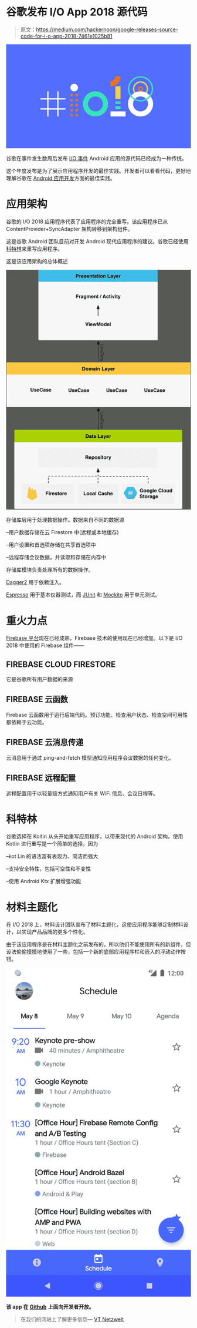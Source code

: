 # 谷歌发布 I/O App 2018 源代码

> 原文：<https://medium.com/hackernoon/google-releases-source-code-for-i-o-app-2018-7461e1025b81>

![](img/0d9edcc646a60bd813499d570edc8a3a.png)

谷歌在事件发生数周后发布 [I/O 事件](https://events.google.com/io/) Android 应用的源代码已经成为一种传统。

这个年度发布是为了展示应用程序开发的最佳实践。开发者可以看看代码，更好地理解谷歌在 [Android 应用开发](https://www.vtnetzwelt.com/mobile-app-development)方面的最佳实践。

# 应用架构

谷歌的 I/O 2018 应用程序代表了应用程序的完全重写。该应用程序已从 ContentProvider+SyncAdapter 架构转移到架构组件。

这是谷歌 Android 团队目前对开发 Android 现代应用程序的建议。谷歌已经使用[科特林](https://kotlinlang.org/)来重写应用程序。

这是该应用架构的总体概述

![](img/50dd1d2d6ff0ebee2fe586be1b98ab3c.png)

存储库层用于处理数据操作。数据来自不同的数据源

–用户数据存储在云 Firestore 中(远程或本地缓存)

–用户设置和首选项存储在共享首选项中

–远程存储会议数据，并读取和存储在内存中

存储库模块负责处理所有的数据操作。

[Dagger2](https://github.com/google/dagger) 用于依赖注入。

[Espresso](https://developer.android.com/training/testing/espresso/) 用于基本仪器测试，而 [JUnit](https://junit.org/junit5/) 和 [Mockito](https://site.mockito.org/) 用于单元测试。

# 重火力点

[Firebase 平台](https://firebase.google.com/)现在已经成熟，Firebase 技术的使用现在已经增加。以下是 I/O 2018 中使用的 Firebase 组件——

## FIREBASE CLOUD FIRESTORE

它是谷歌所有用户数据的来源

## FIREBASE 云函数

Firebase 云函数用于运行后端代码。预订功能、检查用户状态、检查空间可用性都依赖于云功能。

## FIREBASE 云消息传递

云消息用于通过 ping-and-fetch 模型通知应用程序会议数据的任何变化。

## FIREBASE 远程配置

远程配置用于以轻量级方式通知用户有关 WiFi 信息、会议日程等。

# 科特林

谷歌选择在 Koltin 从头开始重写应用程序，以带来现代的 Android 架构。使用 Kotlin 进行重写是一个简单的选择，因为

–kot Lin 的语法富有表现力、简洁而强大

–支持安全特性，包括可空性和不变性

–使用 Android Ktx 扩展增强功能

# 材料主题化

在 I/O 2018 上，材料设计团队宣布了材料主题化，这使应用程序能够定制材料设计，以实现产品品牌的更多个性化。

由于该应用程序是在材料主题化之前发布的，所以他们不能使用所有的新组件，但设法偷偷摸摸地使用了一些，包括一个新的底部应用程序栏和嵌入的浮动动作按钮。

![](img/17747b69af3f01ba99fa502f8f94a7ef.png)

**该 app 在** [**Github**](https://github.com/google/iosched) **上面向开发者开放。**

> 在我们的网站上了解更多信息— [VT Netzwelt](https://www.vtnetzwelt.com/blog/google-releases-source-code-for-i-o-app-2018/)
